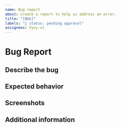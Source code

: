 ```yaml
---
name: Bug report
about: Create a report to help us address an error.
title: "[BUG]"
labels: "🚦 status: pending approval"
assignees: Vyvy-vi
---
```


# Bug Report

## Describe the bug

<!--A clear and concise description of what the bug is.-->

## Expected behavior

<!--A clear and concise description of what you expected to happen.-->

## Screenshots

<!--If applicable, add screenshots to help explain your problem.-->

## Additional information

<!--Add any other context about the problem here.-->
